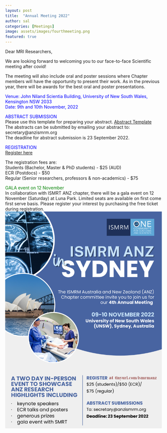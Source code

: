 ```yaml
---
layout: post
title:  "Annual Meeting 2022"
author: sal
categories: [Meetings]
image: assets/images/fourthmeeting.png
featured: true
---  
```

<p>
Dear MRI Researchers,

<p>
We are looking forward to welcoming you to our face-to-face Scientific meeting after covid!
<p>
The meeting will also include oral and poster sessions where Chapter members will have the opportunity to present their work. 
As in the previous year, there will be awards for the best oral and poster presentations.
<p>
 
<html> <font color = "Blue"> Venue: John Niland Scientia Building, University of New South Wales, Kensington NSW 2033 </font></html>
<br>
<html> <font color = "Blue"> Date: 9th and 10th November, 2022 </font></html>

<html>
<p>
<html> <font color = "Blue"> ABSTRACT SUBMISSION </font></html>
<br>
Please use this template for preparing your abstract.  <a href="/assets/images/Abstract_Template_2022.docx"> Abstract Template</a>
<br>  
The abstracts can be submitted by emailing your abstract to: secretary@anzismrm.org
<br> The deadline for abstract submission is 23 September 2022.

<html>
<p>
<html> <font color = "Blue"> REGISTRATION </font></html>
<br>
<html> <font color = "Green"> <a href="https://www.eventbrite.com.au/e/ismrm-anz-annual-meeting-2022-in-person-event-tickets-407816659607"> Register here</a> </font></html>
<p>
The registration fees are:
<br>
Students (Bachelor, Master & PhD students) - $25 (AUD)
<br>
ECR (Postdocs) - $50
<br>
Regular (Senior researchers, professors & non-academics) - $75

<html>
<p>
<html> <font color = "Green"> GALA event on 12 November </font></html>
<br> 
 In collaboration with ISMRT ANZ chapter, there will be a gala event on 12 November (Saturday) at Luna Park. Limited seats are available on first come first serve basis. Please register your interest by purchasing the free ticket during registration. 
 
 
<img src="/assets/images/ismrmanz.png">

</html>
